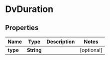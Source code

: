 

# DvDuration


## Properties

| Name | Type | Description | Notes |
|------------ | ------------- | ------------- | -------------|
|**type** | **String** |  |  [optional] |




